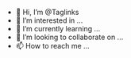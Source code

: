 - 👋 Hi, I’m @Taglinks
- 👀 I’m interested in ...
- 🌱 I’m currently learning ...
- 💞️ I’m looking to collaborate on ...
- 📫 How to reach me ...

<!---
Taglinks/Taglinks is a ✨ special ✨ repository because its `README.md` (this file) appears on your GitHub profile.
You can click the Preview link to take a look at your changes.
--->
